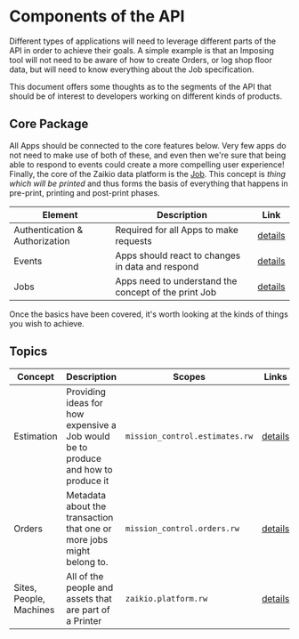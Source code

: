 # Components of the API

Different types of applications will need to leverage different parts of the API in order to achieve their goals. A simple example is that an Imposing tool will not need to be aware of how to create Orders, or log shop floor data, but will need to know everything about the Job specification.

This document offers some thoughts as to the segments of the API that should be of interest to developers working on different kinds of products.

## Core Package

All Apps should be connected to the core features below. Very few apps do not need to make use of both of these,
and even then we're sure that being able to respond to events could create a more compelling user experience!
Finally, the core of the Zaikio data platform is the [Job](/api/mission_control/guides/api-topics/job/). This
concept is _thing which will be printed_ and thus forms the basis of everything that happens in
pre-print, printing and post-print phases.

| Element | Description | Link |
| --- | --- | --- |
| Authentication & Authorization | Required for all Apps to make requests | [details](/guides/oauth) |
| Events | Apps should react to changes in data and respond | [details](/guides/loom) |
| Jobs | Apps need to understand the concept of the print Job | [details](/api/mission_control/guides/api-topics/job/) |

Once the basics have been covered, it's worth looking at the kinds of things you wish to achieve.

## Topics

| Concept | Description | Scopes | Links |
| --- | --- | --- | --- |
| Estimation | Providing ideas for how expensive a Job would be to produce and how to produce it | `mission_control.estimates.rw` | [details](/api/mission_control/guides/api-topics/estimation) |
| Orders | Metadata about the transaction that one or more jobs might belong to. | `mission_control.orders.rw` | [details](/api/mission_control/guides/api-topics/business) |
| Sites, People, Machines | All of the people and assets that are part of a Printer | `zaikio.platform.rw` | [details](/api/directory/platform.html) |
